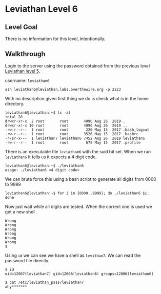 # Leviathan Level 6

## Level Goal  

There is no information for this level, intentionally.


## Walkthrough 
Login to the server using the password obtained from the previous level [Leviathan level 5](../leviathan5/README.md). 

username: `leviathan6` 

```ssh
ssh leviathan6@leviathan.labs.overthewire.org -p 2223
```

With no description given first thing we do is check what is in the home directory.

```console
leviathan6@leviathan:~$ ls -al
total 28
drwxr-xr-x  2 root       root       4096 Aug 26  2019 .
drwxr-xr-x 10 root       root       4096 Aug 26  2019 ..
-rw-r--r--  1 root       root        220 May 15  2017 .bash_logout
-rw-r--r--  1 root       root       3526 May 15  2017 .bashrc
-r-sr-x---  1 leviathan7 leviathan6 7452 Aug 26  2019 leviathan6
-rw-r--r--  1 root       root        675 May 15  2017 .profile
```

There is an executable file `leviathan6` with the suid bit set.
When we run `leviathan6` it tells us it expects a 4 digit code.

```console
leviathan6@leviathan:~$ ./leviathan6 
usage: ./leviathan6 <4 digit code>
```

We can brute force this using a bash script to generate all digits from 0000 to 9999

```console
leviathan6@leviathan:~$ for i in {0000..9999}; do ./leviathan6 $i; done
```

Now just wait while all digits are tested. When the correct one is used we get a new shell.

```console
Wrong
Wrong
Wrong
Wrong
Wrong
Wrong
$
```

Using `id` we can see we have a shell as `levithan7`. We can read the password file directly.

```console
$ id
uid=12007(leviathan7) gid=12006(leviathan6) groups=12006(leviathan6)

$ cat /etc/leviathan_pass/leviathan7
ahy*******
```